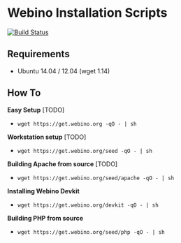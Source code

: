 # Webino Installation Scripts

[![Build Status](https://travis-ci.org/webino/get.webino.org.svg?branch=develop)](https://travis-ci.org/webino/get.webino.org) 

## Requirements

- Ubuntu 14.04 / 12.04 (wget 1.14)

## How To

**Easy Setup** [TODO]

- `wget https://get.webino.org -qO - | sh`

**Workstation setup** [TODO]

- `wget https://get.webino.org/seed -qO - | sh`

**Building Apache from source** [TODO]

- `wget https://get.webino.org/seed/apache -qO - | sh`

**Installing Webino Devkit**

- `wget https://get.webino.org/devkit -qO - | sh`

**Building PHP from source**

- `wget https://get.webino.org/seed/php -qO - | sh`
